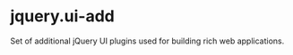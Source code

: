 jquery.ui-add
=============

Set of additional jQuery UI plugins used for building rich web applications.